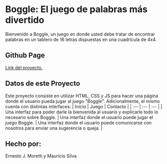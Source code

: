 # Boggle: El juego de palabras más divertido

Bienvenido a Boggle, un juego en donde usted debe tratar de encontrar palabras en un tablero de 16 letras dispuestas en una cuadrícula de 4x4.

## Github Page

 <a href="https://titomoretti.github.io/Boggle-MORETTI-SILVA/">Link del proyecto.</a> 

## Datos de este Proyecto

Este proyecto consiste en utilizar HTML, CSS y JS para hacer una página donde el usuario pueda jugar al juego "Boggle". Adicionalmente, el mismo cuenta con distintas interfaces:
| Inicio | Juego | Contacto |
| :-- | :-- | :-- |
| Una interfaz para poder darle la bienvenida al usuario y explicarle todo lo necesario sobre Boggle. | Una interfaz donde el usuario puede jugar el juego Boggle. | Una interfaz donde el usuario puede comunicarse con nosotros para enviar una sugerencia o queja. |

## Hecho por:

Ernesto J. Moretti y Mauricio Silva
